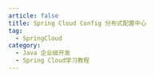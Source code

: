 ```yaml
---
article: false
title: Spring Cloud Config 分布式配置中心
tag:
  - SpringCloud
category:
  - Java 企业级开发
  - Spring Cloud学习教程
---
```




